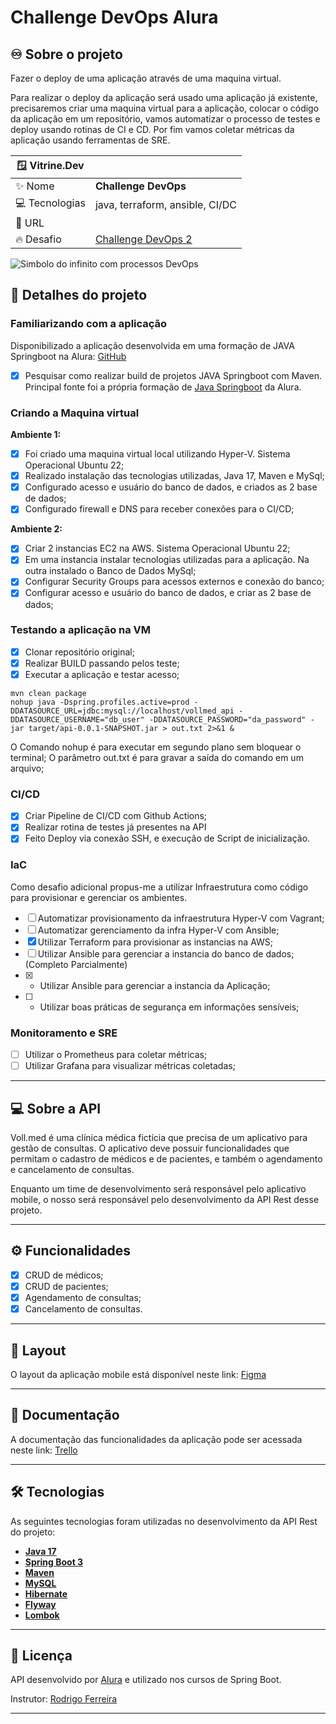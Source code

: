 # Challenge DevOps Alura

## ♾️ Sobre o projeto

Fazer o deploy de uma aplicação através de uma maquina virtual.

Para realizar o deploy da aplicação será usado uma aplicação já existente, precisaremos criar uma maquina virtual para a aplicação, colocar o código da aplicação em um repositório, vamos automatizar o processo de testes e deploy usando rotinas de CI e CD. Por fim vamos coletar métricas da aplicação usando ferramentas de SRE.

| 🪟 Vitrine.Dev |     |
| -------------  | --- |
| :sparkles: Nome        | **Challenge DevOps**
| 💻 Tecnologias | java, terraform, ansible, CI/DC
| :rocket: URL         |
| :fire: Desafio     | [Challenge DevOps 2]([https://](https://www.alura.com.br/challenges/devops-2))

<!-- Inserir imagem com a #vitrinedev ao final do link -->
![Simbolo do infinito com processos DevOps](https://img.mandic.com.br/2018/06/Devops-o-que-e-DevOps-significado.png?rel=outbound#vitrinedev)

## 📃 Detalhes do projeto

### Familiarizando com a aplicação

Disponibilizado a aplicação desenvolvida em uma formação de JAVA Springboot na Alura: [GitHub](https://github.com/rcaneppele/2771-spring-boot)

- [x] Pesquisar como realizar build de projetos JAVA Springboot com Maven.
Principal fonte foi a própria formação de [Java Springboot]([https://](https://cursos.alura.com.br/formacao-spring-boot-3)) da Alura.

### Criando a Maquina virtual

**Ambiente 1:**

- [x]  Foi criado uma maquina virtual local utilizando Hyper-V. Sistema Operacional Ubuntu 22;  
- [x] Realizado instalação das tecnologias utilizadas, Java 17, Maven e MySql;  
- [x] Configurado acesso e usuário do banco de dados, e criados as 2 base de dados;  
- [x] Configurado firewall e DNS para receber conexões para o CI/CD;

**Ambiente 2:**

- [x] Criar 2 instancias EC2 na AWS. Sistema Operacional Ubuntu 22;  
- [x] Em uma instancia instalar tecnologias utilizadas para a aplicação. Na outra instalado o Banco de Dados MySql;  
- [x] Configurar Security Groups para acessos externos e conexão do banco;  
- [x] Configurar acesso e usuário do banco de dados, e criar as 2 base de dados;  

### Testando a aplicação na VM

- [x] Clonar repositório original;
- [x] Realizar BUILD passando pelos teste;
- [x] Executar a aplicação e testar acesso;

`mvn clean package`  
`nohup java -Dspring.profiles.active=prod -DDATASOURCE_URL=jdbc:mysql://localhost/vollmed_api -DDATASOURCE_USERNAME="db_user" -DDATASOURCE_PASSWORD="da_password" -jar target/api-0.0.1-SNAPSHOT.jar > out.txt 2>&1 &`  

O Comando nohup é para executar em segundo plano sem bloquear o terminal;
O parâmetro out.txt é para gravar a saída do comando em um arquivo;

### CI/CD

- [x] Criar Pipeline de CI/CD com Github Actions;  
- [x] Realizar rotina de testes já presentes na API  
- [x] Feito Deploy via conexão SSH, e execução de Script de inicialização.  

### IaC

Como desafio adicional propus-me a utilizar Infraestrutura como código para provisionar e gerenciar os ambientes.

- [ ] Automatizar provisionamento da infraestrutura Hyper-V com Vagrant;
- [ ] Automatizar gerenciamento da infra Hyper-V com Ansible;
- [x] Utilizar Terraform para provisionar as instancias na AWS;
- [ ] Utilizar Ansible para gerenciar a instancia do banco de dados; (Completo Parcialmente)
- [x] - Utilizar Ansible para gerenciar a instancia da Aplicação;
- [ ] - Utilizar boas práticas de segurança em informações sensíveis;

### Monitoramento e SRE

- [ ] Utilizar o Prometheus para coletar métricas;
- [ ] Utilizar Grafana para visualizar métricas coletadas;

-----

## 💻 Sobre a API

Voll.med é uma clínica médica fictícia que precisa de um aplicativo para gestão de consultas. O aplicativo deve possuir funcionalidades que permitam o cadastro de médicos e de pacientes, e também o agendamento e cancelamento de consultas.

Enquanto um time de desenvolvimento será responsável pelo aplicativo mobile, o nosso será responsável pelo desenvolvimento da API Rest desse projeto.

-----

## ⚙️ Funcionalidades

- [x] CRUD de médicos;
- [x] CRUD de pacientes;
- [x] Agendamento de consultas;
- [x] Cancelamento de consultas.

-----

## 🎨 Layout

O layout da aplicação mobile está disponível neste link: [Figma](https://www.figma.com/file/N4CgpJqsg7gjbKuDmra3EV/Voll.med)

-----

## 📄 Documentação

A documentação das funcionalidades da aplicação pode ser acessada neste link: [Trello](https://trello.com/b/O0lGCsKb/api-voll-med)

-----

## 🛠 Tecnologias

As seguintes tecnologias foram utilizadas no desenvolvimento da API Rest do projeto:

- **[Java 17](https://www.oracle.com/java)**
- **[Spring Boot 3](https://spring.io/projects/spring-boot)**
- **[Maven](https://maven.apache.org)**
- **[MySQL](https://www.mysql.com)**
- **[Hibernate](https://hibernate.org)**
- **[Flyway](https://flywaydb.org)**
- **[Lombok](https://projectlombok.org)**

-----

## 📝 Licença

API desenvolvido por [Alura](https://www.alura.com.br) e utilizado nos cursos de Spring Boot.

Instrutor: [Rodrigo Ferreira](https://cursos.alura.com.br/user/rodrigo-ferreira)

-----

